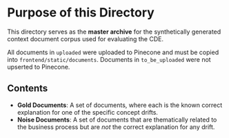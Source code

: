 # Purpose of this Directory

This directory serves as the **master archive** for the synthetically generated context document corpus used for evaluating the CDE.

All documents in `uploaded` were uploaded to Pinecone and must be copied into `frontend/static/documents`.
Documents in `to_be_uploaded` were not upserted to Pinecone.

## Contents

- **Gold Documents**: A set of documents, where each is the known correct explanation for one of the specific concept drifts.
- **Noise Documents**: A set of documents that are thematically related to the business process but are *not* the correct explanation for any drift.